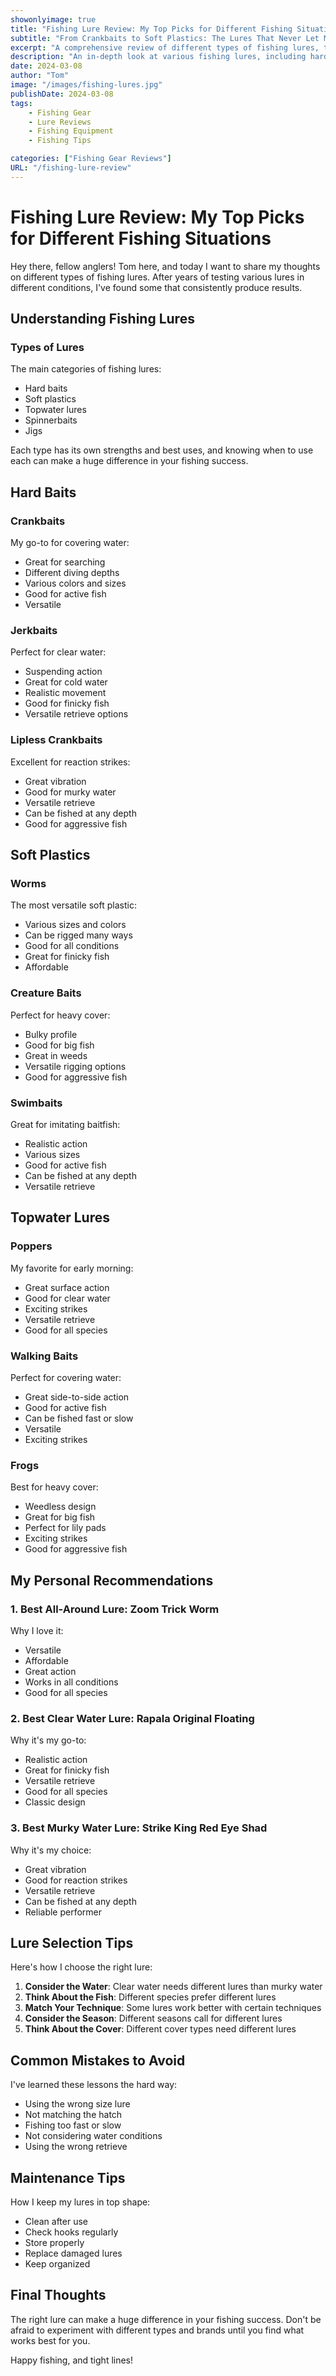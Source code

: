 ```yaml
---
showonlyimage: true
title: "Fishing Lure Review: My Top Picks for Different Fishing Situations"
subtitle: "From Crankbaits to Soft Plastics: The Lures That Never Let Me Down"
excerpt: "A comprehensive review of different types of fishing lures, their best uses, and personal recommendations for various fishing conditions."
description: "An in-depth look at various fishing lures, including hard baits, soft plastics, and topwater lures, with personal recommendations for different fishing situations."
date: 2024-03-08
author: "Tom"
image: "/images/fishing-lures.jpg"
publishDate: 2024-03-08
tags:
    - Fishing Gear
    - Lure Reviews
    - Fishing Equipment
    - Fishing Tips

categories: ["Fishing Gear Reviews"]
URL: "/fishing-lure-review"
---
```


# Fishing Lure Review: My Top Picks for Different Fishing Situations

Hey there, fellow anglers! Tom here, and today I want to share my thoughts on different types of fishing lures. After years of testing various lures in different conditions, I've found some that consistently produce results.

## Understanding Fishing Lures

### Types of Lures

The main categories of fishing lures:
- Hard baits
- Soft plastics
- Topwater lures
- Spinnerbaits
- Jigs

Each type has its own strengths and best uses, and knowing when to use each can make a huge difference in your fishing success.

## Hard Baits

### Crankbaits

My go-to for covering water:
- Great for searching
- Different diving depths
- Various colors and sizes
- Good for active fish
- Versatile

### Jerkbaits

Perfect for clear water:
- Suspending action
- Great for cold water
- Realistic movement
- Good for finicky fish
- Versatile retrieve options

### Lipless Crankbaits

Excellent for reaction strikes:
- Great vibration
- Good for murky water
- Versatile retrieve
- Can be fished at any depth
- Good for aggressive fish

## Soft Plastics

### Worms

The most versatile soft plastic:
- Various sizes and colors
- Can be rigged many ways
- Good for all conditions
- Great for finicky fish
- Affordable

### Creature Baits

Perfect for heavy cover:
- Bulky profile
- Good for big fish
- Great in weeds
- Versatile rigging options
- Good for aggressive fish

### Swimbaits

Great for imitating baitfish:
- Realistic action
- Various sizes
- Good for active fish
- Can be fished at any depth
- Versatile retrieve

## Topwater Lures

### Poppers

My favorite for early morning:
- Great surface action
- Good for clear water
- Exciting strikes
- Versatile retrieve
- Good for all species

### Walking Baits

Perfect for covering water:
- Great side-to-side action
- Good for active fish
- Can be fished fast or slow
- Versatile
- Exciting strikes

### Frogs

Best for heavy cover:
- Weedless design
- Great for big fish
- Perfect for lily pads
- Exciting strikes
- Good for aggressive fish

## My Personal Recommendations

### 1. Best All-Around Lure: Zoom Trick Worm

Why I love it:
- Versatile
- Affordable
- Great action
- Works in all conditions
- Good for all species

### 2. Best Clear Water Lure: Rapala Original Floating

Why it's my go-to:
- Realistic action
- Great for finicky fish
- Versatile retrieve
- Good for all species
- Classic design

### 3. Best Murky Water Lure: Strike King Red Eye Shad

Why it's my choice:
- Great vibration
- Good for reaction strikes
- Versatile retrieve
- Can be fished at any depth
- Reliable performer

## Lure Selection Tips

Here's how I choose the right lure:
1. **Consider the Water**: Clear water needs different lures than murky water
2. **Think About the Fish**: Different species prefer different lures
3. **Match Your Technique**: Some lures work better with certain techniques
4. **Consider the Season**: Different seasons call for different lures
5. **Think About the Cover**: Different cover types need different lures

## Common Mistakes to Avoid

I've learned these lessons the hard way:
- Using the wrong size lure
- Not matching the hatch
- Fishing too fast or slow
- Not considering water conditions
- Using the wrong retrieve

## Maintenance Tips

How I keep my lures in top shape:
- Clean after use
- Check hooks regularly
- Store properly
- Replace damaged lures
- Keep organized

## Final Thoughts

The right lure can make a huge difference in your fishing success. Don't be afraid to experiment with different types and brands until you find what works best for you.

Happy fishing, and tight lines! 